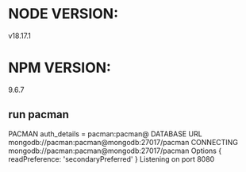# NODE VERSION:
v18.17.1
# NPM  VERSION:
9.6.7
## run pacman
PACMAN auth_details =  pacman:pacman@
DATABASE URL  mongodb://pacman:pacman@mongodb:27017/pacman
CONNECTING  mongodb://pacman:pacman@mongodb:27017/pacman
Options  { readPreference: 'secondaryPreferred' }
Listening on port 8080
